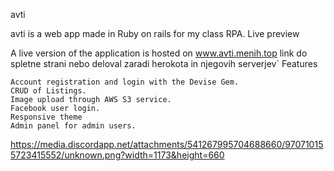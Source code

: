 avti

avti is a web app made in Ruby on rails for my class RPA.
Live preview

A live version of the application is hosted on www.avti.menih.top
link do spletne strani nebo deloval zaradi herokota in njegovih serverjev`
Features

    Account registration and login with the Devise Gem.
    CRUD of Listings.
    Image upload through AWS S3 service.
    Facebook user login.
    Responsive theme
    Admin panel for admin users.
    
   https://media.discordapp.net/attachments/541267995704688660/970710155723415552/unknown.png?width=1173&height=660
